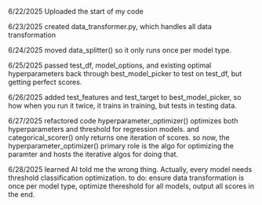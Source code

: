 6/22/2025 Uploaded the start of my code

6/23/2025 created data_transformer.py, which handles all data transformation

6/24/2025 moved data_splitter() so it only runs once per model type.

6/25/2025 passed test_df, model_options, and existing optimal hyperparameters back through best_model_picker to test on test_df, but getting perfect scores.

6/26/2025 added test_features and test_target to best_model_picker, so how when you run it twice, it trains in training, but tests in testing data.

6/27/2025 refactored code hyperparameter_optimizer() optimizes both hyperparameters and threshold for regression models.  and categorical_scorer() only returns one iteration of scores.  so now, the hyperparameter_optimizer() primary role is the algo for optimizing the paramter and hosts the iterative algos for doing that.

6/28/2025 learned AI told me the wrong thing. Actually, every model needs threshold classification optimization. to do: ensure data transformation is once per model type, optimize thereshold for all models, output all scores in the end.  
